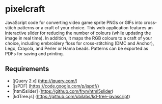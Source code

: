 pixelcraft
==========

JavaScript code for converting video game sprite PNGs or GIFs into cross-stitch patterns or a craft of your choice.
This web application features an interactive slider for reducing the number of colours (while updating the image in real time).
In addition, it maps the RGB colours to a craft of your choice, including embroidery floss for cross-stitching (DMC and Anchor), Lego, Crayola, and Perler or Hama beads.
Patterns can be exported as PDFs for saving and printing.

Requirements
------------
* [jQuery 2.x] (http://jquery.com/)
* [jsPDF] (https://code.google.com/p/jspdf/)
* [html5slider] (https://github.com/fryn/html5slider)
* [kdTree.js] (https://github.com/ubilabs/kd-tree-javascript)
